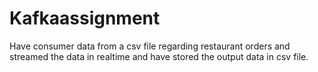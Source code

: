 # Kafkaassignment
Have consumer data from a csv file regarding restaurant orders and streamed the data in realtime and have stored the output data in csv file.

